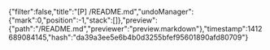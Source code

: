 {"filter":false,"title":"[P] /README.md","undoManager":{"mark":0,"position":-1,"stack":[]},"preview":{"path":"/README.md","previewer":"preview.markdown"},"timestamp":1412689084145,"hash":"da39a3ee5e6b4b0d3255bfef95601890afd80709"}